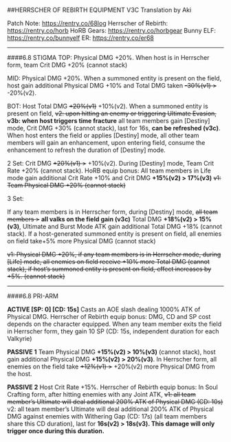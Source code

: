 ##HERRSCHER OF REBIRTH EQUIPMENT V3C
Translation by Aki

Patch Note: https://rentry.co/68log
Herrscher of Rebirth: https://rentry.co/horb
HoRB Gears: https://rentry.co/horbgear
Bunny ELF: https://rentry.co/bunnyelf
ER: https://rentry.co/er68


---
####6.8 STIGMA
TOP: Physical DMG +20%. When host is in Herrscher form, team Crit DMG +20% (cannot stack)

MID: Physical DMG +20%. When a summoned entity is present on the field, host gain additional Physical DMG +10% and Total DMG taken ~~-30%(v1) >~~ -20%(v2).

BOT: Host Total DMG ~~+20%(v1)~~ +10%(v2). When a summoned entity is present on field, 
~~v2: upon hitting an enemy or triggering Ultimate Evasion,~~
**v3b: when host triggers time fracture**
all team members gain [Destiny] mode, Crit DMG +30% (cannot stack), last for 16s, **can be refreshed (v3c)**. When host enters the field or applies [Destiny] mode, all other team members will gain an enhancement, upon entering field, consume the enhancement to refresh the duration of  [Destiny] mode. 

2 Set: Crit DMG ~~+20%(v1) >~~ +10%(v2). During [Destiny] mode, Team Crit Rate +20% (cannot stack). HoRB equip bonus: All team members in Life mode gain additional  Crit Rate +10% and Crit DMG **+15%(v2) > 17%(v3)**
~~v1: Team Physical DMG +20% (cannot stack)~~

3 Set: 

If any team members is in Herrscher form, during [Destiny] mode, ~~all team members >~~ **all valks on the field gain (v3c)** Total DMG **+18%(v2) > 15%(v3)**, Ultimate and Burst Mode ATK gain additional Total DMG +18% (cannot stack). If a host-generated summoned entity is present on field, all enemies on field take+5% more Physical DMG (cannot stack)

~~v1: Physical DMG +20%, if any team members is in Herrscher mode, during [Life] mode, all enemies on field receive +10% more Total DMG (cannot stack), if host’s summoned entity is present on field, effect increases by +5%. (cannot stack)~~

---

####6.8 PRI-ARM

**ACTIVE [SP: 0] [CD: 15s]**
Casts an AOE slash dealing 1000% ATK of Physical DMG. 
Herrscher of Rebirth equip bonus: DMG, CD and SP cost depends on the character equipped. When any team member exits the field in Herrscher form, they gain 10 SP (CD: 15s, independent duration for each Valkyrie)

**PASSIVE 1**
Team Physical DMG **+15%(v2) > 10%(v3)** (cannot stack), host gain additional Physical DMG **+15%(v2) > 20%(v3)**. In Herrscher form, all enemies on the field take ~~+12%(v1) >~~ +20%(v2) more Physical DMG from the host.

**PASSIVE 2**
Host Crit Rate +15%. 
Herrscher of Rebirth equip bonus: In Soul Crafting form, after hitting enemies with any Joint ATK, 
~~v1: all team member’s Ultimate will deal additional 200% ATK of Physical DMG (CD: 10s)~~
v2: all team member’s Ultimate will deal additional 200% ATK of Physical DMG against enemies with Withering Gap (CD: 17s)
(all team members share this CD duration), last for **16s(v2) > 18s(v3). This damage will only trigger once during this duration.**